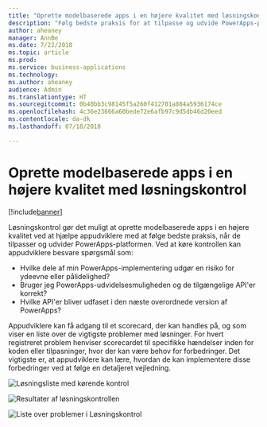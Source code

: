 ```yaml
---
title: "Oprette modelbaserede apps i en højere kvalitet med løsningskontrol"
description: "Følg bedste praksis for at tilpasse og udvide PowerApps-platformen"
author: aheaney
manager: AnnBe
ms.date: 7/22/2018
ms.topic: article
ms.prod: 
ms.service: business-applications
ms.technology: 
ms.author: aheaney
audience: Admin
ms.translationtype: HT
ms.sourcegitcommit: 0b40bb3c98145f5a260f412701a884a5936174ce
ms.openlocfilehash: 4c36e23666a60bede72e6afb97c9d5db46d20eed
ms.contentlocale: da-dk
ms.lasthandoff: 07/18/2018

---
```

# <a name="build-model-driven-apps-of-higher-quality-with-solution-checker"></a>Oprette modelbaserede apps i en højere kvalitet med løsningskontrol


[!include[banner](../../includes/banner.md)]

Løsningskontrol gør det muligt at oprette modelbaserede apps i en højere kvalitet ved at hjælpe appudviklere med at følge bedste praksis, når de tilpasser og udvider PowerApps-platformen. Ved at køre kontrollen kan appudviklere besvare spørgsmål som:

- Hvilke dele af min PowerApps-implementering udgør en risiko for ydeevne eller pålidelighed?
- Bruger jeg PowerApps-udvidelsesmuligheden og de tilgængelige API'er korrekt?
- Hvilke API'er bliver udfaset i den næste overordnede version af PowerApps?
 
Appudviklere kan få adgang til et scorecard, der kan handles på, og som viser en liste over de vigtigste problemer med løsninger. For hvert registreret problem henviser scorecardet til specifikke hændelser inden for koden eller tilpasninger, hvor der kan være behov for forbedringer. Det vigtigste er, at appudviklere kan lære, hvordan de kan implementere disse forbedringer ved at følge en detaljeret vejledning.

![Løsningsliste med kørende kontrol](media/01_SolutionList.jpg "Løsningskontrol kører")

![Resultater af løsningskontrollen](media/02_Summary.jpg "Resultater af løsningskontrollen")

![Liste over problemer i Løsningskontrol](media/03_IssueList.jpg "Liste over problemer i Løsningskontrol")


